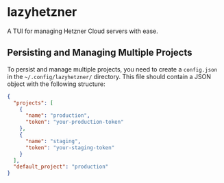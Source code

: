 # lazyhetzner
A TUI for managing Hetzner Cloud servers with ease.


## Persisting and Managing Multiple Projects
To persist and manage multiple projects, you need to create a ```config.json``` in the ```~/.config/lazyhetzner/``` directory. This file should contain a JSON object with the following structure:

```json
{
  "projects": [
    {
      "name": "production",
      "token": "your-production-token"
    },
    {
      "name": "staging", 
      "token": "your-staging-token"
    }
  ],
  "default_project": "production"
}
```


